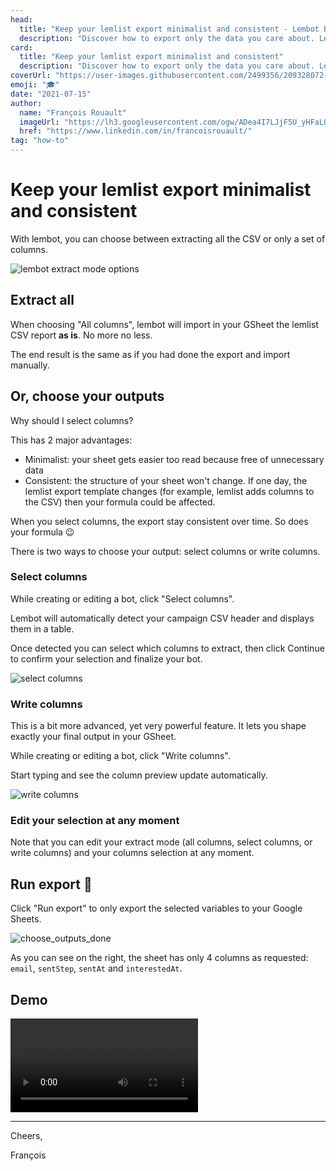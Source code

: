```yaml
---
head:
  title: "Keep your lemlist export minimalist and consistent - Lembot Blog"
  description: "Discover how to export only the data you care about. Lembot allows you to re-shape the lemlist export so your sheet stays minimalist and consistent."
card:
  title: "Keep your lemlist export minimalist and consistent"
  description: "Discover how to export only the data you care about. Lembot allows you to re-shape the lemlist export so your sheet stays minimalist and consistent."
coverUrl: "https://user-images.githubusercontent.com/2499356/209328072-82d60033-5cf2-4083-884b-d7ed541ac6b3.jpg"
emoji: "🎓"
date: "2021-07-15"
author:
  name: "François Rouault"
  imageUrl: "https://lh3.googleusercontent.com/ogw/ADea4I7LJjF5U_yHFaLQIoNCysLkiEHPLHnWKxj0i1SadVY=s32-c-mo"
  href: "https://www.linkedin.com/in/francoisrouault/"
tag: "how-to"
---
```


# Keep your lemlist export minimalist and consistent

With lembot, you can choose between extracting all the CSV or only a set of columns.

![lembot extract mode options](https://user-images.githubusercontent.com/2499356/165461298-1944ed5e-b4c5-43bf-b672-3a734df60afd.jpg)

## Extract all

When choosing "All columns", lembot will import in your GSheet the lemlist CSV report **as is**. No more no less.

The end result is the same as if you had done the export and import manually.

## Or, choose your outputs

Why should I select columns?

This has 2 major advantages:

- Minimalist: your sheet gets easier too read because free of unnecessary data
- Consistent: the structure of your sheet won't change. If one day, the lemlist export template changes (for example, lemlist adds columns to the CSV) then your formula could be affected.

When you select columns, the export stay consistent over time. So does your formula 😉

There is two ways to choose your output: select columns or write columns.

### Select columns

While creating or editing a bot, click "Select columns".

Lembot will automatically detect your campaign CSV header and displays them in a table.

Once detected you can select which columns to extract, then click Continue to confirm your selection and finalize your bot.

![select columns](https://user-images.githubusercontent.com/2499356/151677443-7fd360fd-0c5c-4129-9297-6dd5703d969a.jpg)

### Write columns

This is a bit more advanced, yet very powerful feature. It lets you shape exactly your final output in your GSheet.

While creating or editing a bot, click "Write columns".

Start typing and see the column preview update automatically.

![write columns](https://user-images.githubusercontent.com/2499356/165496834-70d8807c-202a-43e6-a1d4-0470e8a01d05.jpg)

### Edit your selection at any moment

Note that you can edit your extract mode (all columns, select columns, or write columns) and your columns selection at any moment.

## Run export 🎉

Click "Run export" to only export the selected variables to your Google Sheets.

![choose_outputs_done](https://user-images.githubusercontent.com/2499356/151677451-2ab9b26e-21a9-4f70-aa15-ee573caa2300.jpg)

As you can see on the right, the sheet has only 4 columns as requested: `email`, `sentStep`, `sentAt` and `interestedAt`.

## Demo

![demo select outputs](https://user-images.githubusercontent.com/2499356/151677420-57011d17-11bd-4047-95b2-0879a3afb883.mp4)

---

Cheers,

François
